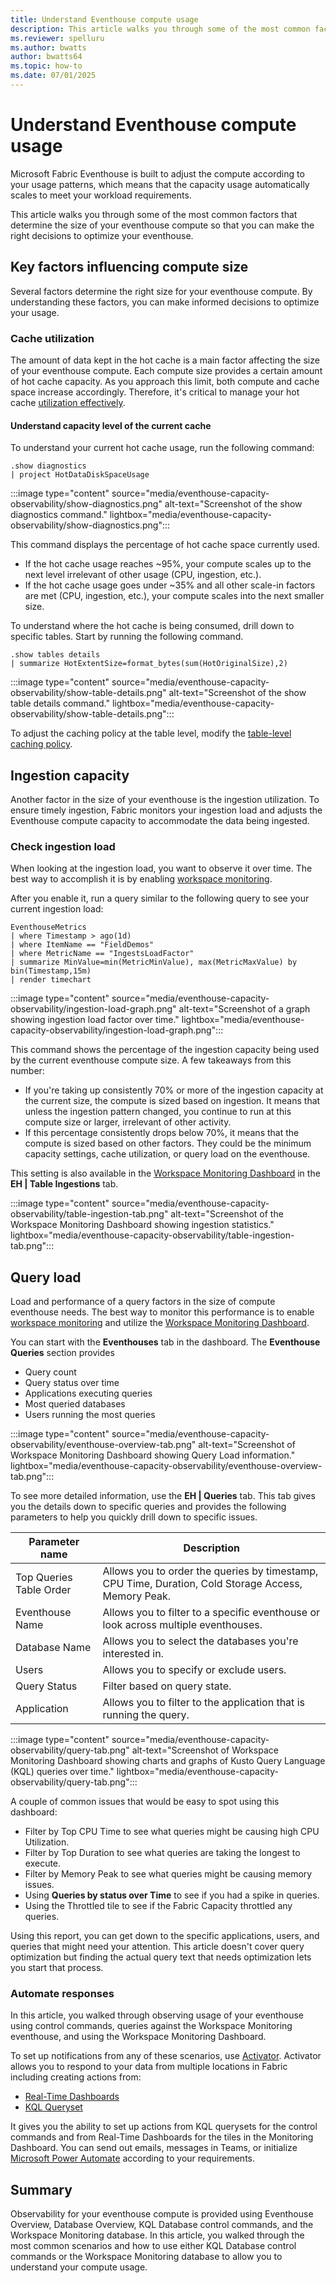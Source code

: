 ```yaml
---
title: Understand Eventhouse compute usage
description: This article walks you through some of the most common factors that determine the size of your eventhouse compute so that you can make the right decisions to optimize your eventhouse.
ms.reviewer: spelluru
ms.author: bwatts
author: bwatts64
ms.topic: how-to
ms.date: 07/01/2025
---
```


# Understand Eventhouse compute usage
Microsoft Fabric Eventhouse is built to adjust the compute according to your usage patterns, which means that the capacity usage automatically scales to meet your workload requirements.

This article walks you through some of the most common factors that determine the size of your eventhouse compute so that you can make the right decisions to optimize your eventhouse.

## Key factors influencing compute size

Several factors determine the right size for your eventhouse compute. By understanding these factors, you can make informed decisions to optimize your usage.

### Cache utilization

The amount of data kept in the hot cache is a main factor affecting the size of your eventhouse compute. Each compute size provides a certain amount of hot cache capacity. As you approach this limit, both compute and cache space increase accordingly. Therefore, it's critical to manage your hot cache [utilization effectively](/kusto/management/cache-policy).

#### Understand capacity level of the current cache 

To understand your current hot cache usage, run the following command:

```
.show diagnostics
| project HotDataDiskSpaceUsage
```

:::image type="content" source="media/eventhouse-capacity-observability/show-diagnostics.png" alt-text="Screenshot of the show diagnostics command." lightbox="media/eventhouse-capacity-observability/show-diagnostics.png":::

This command displays the percentage of hot cache space currently used.

- If the hot cache usage reaches ~95%, your compute scales up to the next level irrelevant of other usage (CPU, ingestion, etc.).
- If the hot cache usage goes under ~35% and all other scale-in factors are met (CPU, ingestion, etc.), your compute scales into the next smaller size. 

To understand where the hot cache is being consumed, drill down to specific tables. Start by running the following command.

```
.show tables details
| summarize HotExtentSize=format_bytes(sum(HotOriginalSize),2)
```

:::image type="content" source="media/eventhouse-capacity-observability/show-table-details.png" alt-text="Screenshot of the show table details command." lightbox="media/eventhouse-capacity-observability/show-table-details.png":::

To adjust the caching policy at the table level, modify the [table-level caching policy](/kusto/management/cache-policy?view=microsoft-fabric&preserve-view=true).

## Ingestion capacity

Another factor in the size of your eventhouse is the ingestion utilization. To ensure timely ingestion, Fabric monitors your ingestion load and adjusts the Eventhouse compute capacity to accommodate the data being ingested.

### Check ingestion load

When looking at the ingestion load, you want to observe it over time. The best way to accomplish it is by enabling [workspace monitoring](../fundamentals/enable-workspace-monitoring.md).

After you enable it, run a query similar to the following query to see your current ingestion load:

```
EventhouseMetrics
| where Timestamp > ago(1d)
| where ItemName == "FieldDemos"
| where MetricName == "IngestsLoadFactor"
| summarize MinValue=min(MetricMinValue), max(MetricMaxValue) by bin(Timestamp,15m)
| render timechart
```

:::image type="content" source="media/eventhouse-capacity-observability/ingestion-load-graph.png" alt-text="Screenshot of a graph showing ingestion load factor over time." lightbox="media/eventhouse-capacity-observability/ingestion-load-graph.png":::

This command shows the percentage of the ingestion capacity being used by the current eventhouse compute size. A few takeaways from this number:

- If you're taking up consistently 70% or more of the ingestion capacity at the current size, the compute is sized based on ingestion. It means that unless the ingestion pattern changed, you continue to run at this compute size or larger, irrelevant of other activity.
- If this percentage consistently drops below 70%, it means that the compute is sized based on other factors. They could be the minimum capacity settings, cache utilization, or query load on the eventhouse.

This setting is also available in the [Workspace Monitoring Dashboard](https://blog.fabric.microsoft.com/blog/introducing-template-dashboards-for-workspace-monitoring?ft=All) in the **EH | Table Ingestions** tab.

:::image type="content" source="media/eventhouse-capacity-observability/table-ingestion-tab.png" alt-text="Screenshot of the Workspace Monitoring Dashboard showing ingestion statistics." lightbox="media/eventhouse-capacity-observability/table-ingestion-tab.png":::

## Query load

Load and performance of a query factors in the size of compute eventhouse needs. The best way to monitor this performance is to enable [workspace monitoring](../fundamentals/enable-workspace-monitoring.md) and utilize the [Workspace Monitoring Dashboard](https://blog.fabric.microsoft.com/blog/introducing-template-dashboards-for-workspace-monitoring?ft=All).

You can start with the **Eventhouses** tab in the dashboard. The **Eventhouse Queries** section provides

- Query count
- Query status over time
- Applications executing queries
- Most queried databases
- Users running the most queries

:::image type="content" source="media/eventhouse-capacity-observability/eventhouse-overview-tab.png" alt-text="Screenshot of Workspace Monitoring Dashboard showing Query Load information." lightbox="media/eventhouse-capacity-observability/eventhouse-overview-tab.png":::

To see more detailed information, use the **EH | Queries** tab. This tab gives you the details down to specific queries and provides the following parameters to help you quickly drill down to specific issues.

| Parameter name | Description | 
| -------------- | ----------- |
| Top Queries Table Order | Allows you to order the queries by timestamp, CPU Time, Duration, Cold Storage Access, Memory Peak. |
| Eventhouse Name | Allows you to filter to a specific eventhouse or look across multiple eventhouses. |
| Database Name | Allows you to select the databases you're interested in. |
| Users | Allows you to specify or exclude users. |
| Query Status | Filter based on query state. |
| Application | Allows you to filter to the application that is running the query. |

:::image type="content" source="media/eventhouse-capacity-observability/query-tab.png" alt-text="Screenshot of Workspace Monitoring Dashboard showing charts and graphs of Kusto Query Language (KQL) queries over time." lightbox="media/eventhouse-capacity-observability/query-tab.png":::

A couple of common issues that would be easy to spot using this dashboard:

- Filter by Top CPU Time to see what queries might be causing high CPU Utilization.
- Filter by Top Duration to see what queries are taking the longest to execute.
- Filter by Memory Peak to see what queries might be causing memory issues.
- Using **Queries by status over Time** to see if you had a spike in queries.
- Using the Throttled tile to see if the Fabric Capacity throttled any queries.
  
Using this report, you can get down to the specific applications, users, and queries that might need your attention. This article doesn't cover query optimization but finding the actual query text that needs optimization lets you start that process.

### Automate responses

In this article, you walked through observing usage of your eventhouse using control commands, queries against the Workspace Monitoring eventhouse, and using the Workspace Monitoring Dashboard.

To set up notifications from any of these scenarios, use [Activator](data-activator/activator-introduction.md). Activator allows you to respond to your data from multiple locations in Fabric including creating actions from:

- [Real-Time Dashboards](data-activator/activator-get-data-real-time-dashboard.md)
- [KQL Queryset](data-activator/activator-alert-queryset.md)

It gives you the ability to set up actions from KQL querysets for the control commands and from Real-Time Dashboards for the tiles in the Monitoring Dashboard. You can send out emails, messages in Teams, or initialize [Microsoft Power Automate](https://www.microsoft.com/power-platform/products/power-automate) according to your requirements.

## Summary

Observability for your eventhouse compute is provided using Eventhouse Overview, Database Overview, KQL Database control commands, and the Workspace Monitoring database. In this article, you walked through the most common scenarios and how to use either KQL Database control commands or the Workspace Monitoring database to allow you to understand your compute usage.

